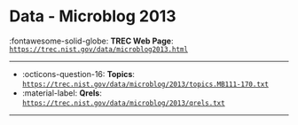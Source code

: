 # Data - Microblog 2013 

:fontawesome-solid-globe: **TREC Web Page**: [`https://trec.nist.gov/data/microblog2013.html`](https://trec.nist.gov/data/microblog2013.html)

---

- :octicons-question-16: **Topics**: [`https://trec.nist.gov/data/microblog/2013/topics.MB111-170.txt`](https://trec.nist.gov/data/microblog/2013/topics.MB111-170.txt)
- :material-label: **Qrels**: [`https://trec.nist.gov/data/microblog/2013/qrels.txt`](https://trec.nist.gov/data/microblog/2013/qrels.txt)


---

